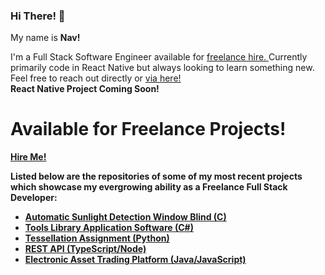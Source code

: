 ### Hi There! 👋
<p> My name is <strong> Nav! </strong></p>
<di> I'm a Full Stack Software Engineer available for <a href="https://www.linkedin.com/in/navidnorahmed/"> freelance hire. </a> Currently primarily code in React Native but always looking to learn something new. Feel free to reach out directly or <a href="https://linktr.ee/navidahmed?utm_source=linktree_profile_share&ltsid=b6ee25ae-24a1-4837-9f5d-332f07bdf277"> via here!</a></di>

<div>
  <strong> React Native Project Coming Soon!<strong/><br />
    <h1>Available for Freelance Projects!</h1>
    <a href="https://www.linkedin.com/in/navidnorahmed/"> Hire Me! </a>
   </p>
   
   </p>
 </div>

Listed below are the repositories of some of my most recent projects which showcase my evergrowing ability as a Freelance Full Stack Developer: <br />
<ul>
<a href="https://github.com/nahme6/Automatic-Sunlight-Detection-Window-Blind"><li>Automatic Sunlight Detection Window Blind (C)</li></a>
<a href="https://github.com/nahme6/Tools-Library-Application-Software"><li>Tools Library Application Software (C#)</li></a>
<a href="https://github.com/nahme6/IFB104-Tessellation-Assignment"><li>Tessellation Assignment (Python)</li></a>
<a href="https://github.com/nahme6/Spaceship-REST-API"><li>REST API (TypeScript/Node)</li></a>
<a href="https://github.com/nahme6/Electronic-Asset-Trading-Platform"><li>Electronic Asset Trading Platform (Java/JavaScript)</li></a>
</ul>
